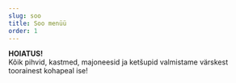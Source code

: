 ```yaml
---
slug: soo
title: Soo menüü
order: 1
---
```


<div class="warning">
<strong>HOIATUS!</strong></br>
Kõik pihvid, kastmed, majoneesid ja ketšupid valmistame värskest toorainest kohapeal ise!
</div>
